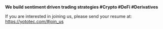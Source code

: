 **We build sentiment driven trading strategies #Crypto #DeFi #Derivatives**

If you are interested in joining us, please send your resume at: https://yototec.com/#join_us
